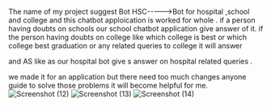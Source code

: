 The name of my project suggest Bot HSC----->Bot for hospital ,school and college and this chatbot apploication is worked for whole .
if a person having doubts on schools our school chatbot application give answer of it.
if the person having doubts on college like which college is best
or which college best graduation or any related queries to college it will answer 

and AS like as our hospital bot give s answer on hospital related queries  .

we made it for an application but there need too much changes anyone guide to solve  those problems it will become helpful for me.
![Screenshot (12)](https://github.com/Abinash-Nayak10/BOT-HSC/assets/141359612/869703e2-5b8e-4402-9b8d-241ce5149d86)
![Screenshot (13)](https://github.com/Abinash-Nayak10/BOT-HSC/assets/141359612/d9a05f69-8439-41ea-9c28-a9b5a7fe7c8f)
![Screenshot (14)](https://github.com/Abinash-Nayak10/BOT-HSC/assets/141359612/0c80ecaf-7a93-4959-94e0-5b8e1bc3af99)
